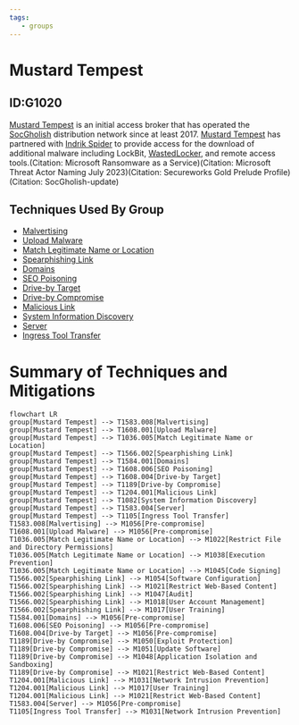 ```yaml
---
tags:
   - groups
---
```

# Mustard Tempest
## ID:G1020
[Mustard Tempest](/mitre/groups/G1020) is an initial access broker that has operated the [SocGholish](/mitre/software/S1124) distribution network since at least 2017. [Mustard Tempest](/mitre/groups/G1020) has partnered with [Indrik Spider](/mitre/groups/G0119) to provide access for the download of additional malware including LockBit, [WastedLocker](/mitre/software/S0612), and remote access tools.(Citation: Microsoft Ransomware as a Service)(Citation: Microsoft Threat Actor Naming July 2023)(Citation: Secureworks Gold Prelude Profile)(Citation: SocGholish-update)
## Techniques Used By Group
* [Malvertising](/mitre/techniques/T1583/008)
* [Upload Malware](/mitre/techniques/T1608/001)
* [Match Legitimate Name or Location](/mitre/techniques/T1036/005)
* [Spearphishing Link](/mitre/techniques/T1566/002)
* [Domains](/mitre/techniques/T1584/001)
* [SEO Poisoning](/mitre/techniques/T1608/006)
* [Drive-by Target](/mitre/techniques/T1608/004)
* [Drive-by Compromise](/mitre/techniques/T1189)
* [Malicious Link](/mitre/techniques/T1204/001)
* [System Information Discovery](/mitre/techniques/T1082)
* [Server](/mitre/techniques/T1583/004)
* [Ingress Tool Transfer](/mitre/techniques/T1105)

# Summary of Techniques and Mitigations
```mermaid
flowchart LR
group[Mustard Tempest] --> T1583.008[Malvertising]
group[Mustard Tempest] --> T1608.001[Upload Malware]
group[Mustard Tempest] --> T1036.005[Match Legitimate Name or Location]
group[Mustard Tempest] --> T1566.002[Spearphishing Link]
group[Mustard Tempest] --> T1584.001[Domains]
group[Mustard Tempest] --> T1608.006[SEO Poisoning]
group[Mustard Tempest] --> T1608.004[Drive-by Target]
group[Mustard Tempest] --> T1189[Drive-by Compromise]
group[Mustard Tempest] --> T1204.001[Malicious Link]
group[Mustard Tempest] --> T1082[System Information Discovery]
group[Mustard Tempest] --> T1583.004[Server]
group[Mustard Tempest] --> T1105[Ingress Tool Transfer]
T1583.008[Malvertising] --> M1056[Pre-compromise]
T1608.001[Upload Malware] --> M1056[Pre-compromise]
T1036.005[Match Legitimate Name or Location] --> M1022[Restrict File and Directory Permissions]
T1036.005[Match Legitimate Name or Location] --> M1038[Execution Prevention]
T1036.005[Match Legitimate Name or Location] --> M1045[Code Signing]
T1566.002[Spearphishing Link] --> M1054[Software Configuration]
T1566.002[Spearphishing Link] --> M1021[Restrict Web-Based Content]
T1566.002[Spearphishing Link] --> M1047[Audit]
T1566.002[Spearphishing Link] --> M1018[User Account Management]
T1566.002[Spearphishing Link] --> M1017[User Training]
T1584.001[Domains] --> M1056[Pre-compromise]
T1608.006[SEO Poisoning] --> M1056[Pre-compromise]
T1608.004[Drive-by Target] --> M1056[Pre-compromise]
T1189[Drive-by Compromise] --> M1050[Exploit Protection]
T1189[Drive-by Compromise] --> M1051[Update Software]
T1189[Drive-by Compromise] --> M1048[Application Isolation and Sandboxing]
T1189[Drive-by Compromise] --> M1021[Restrict Web-Based Content]
T1204.001[Malicious Link] --> M1031[Network Intrusion Prevention]
T1204.001[Malicious Link] --> M1017[User Training]
T1204.001[Malicious Link] --> M1021[Restrict Web-Based Content]
T1583.004[Server] --> M1056[Pre-compromise]
T1105[Ingress Tool Transfer] --> M1031[Network Intrusion Prevention]
```